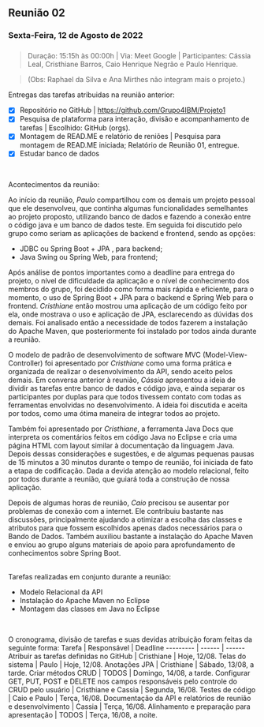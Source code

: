 ## Reunião 02
### Sexta-Feira, 12 de Agosto de 2022 <h3>
> Duração: 15:15h às 00:00h | Via: Meet Google
> | Participantes: Cássia Leal, Cristhiane Barros, Caio Henrique Negrão e Paulo Henrique.

 > (Obs: Raphael da Silva e Ana Mirthes não integram mais o projeto.)

 Entregas das tarefas atribuidas na reunião anterior: 
 - [x] Repositório no GitHub | https://github.com/Grupo4IBM/Projeto1
 - [x] Pesquisa de plataforma para interação, divisão e acompanhamento de tarefas | Escolhido: GitHub (orgs).
 - [x] Montagem de READ.ME e relatório de reniões | Pesquisa para montagem de READ.ME iniciada; Relatório de Reunião 01, entregue.
 - [x] Estudar banco de dados
 <br>
 
 Acontecimentos da reunião:
 
 Ao início da reunião, *Paulo* compartilhou com os demais um projeto pessoal que ele desenvolveu, que continha algumas funcionalidades semelhantes ao projeto proposto, utilizando banco de dados e fazendo a conexão entre o código java e um banco de dados teste. Em seguida foi discutido pelo grupo como seriam as aplicações de backend e frontend, sendo as opções:
 
 * JDBC ou Spring Boot + JPA , para backend;
 * Java Swing ou Spring Web, para frontend;
 
 Após análise de pontos importantes como a deadline para entrega do projeto, o nível de dificuldade da aplicação e o nível de conhecimento dos membros do grupo, foi decidido como forma mais rápida e eficiente, para o momento, o uso de Spring Boot + JPA para o backend e Spring Web para o frontend. *Cristhiane* então mostrou uma aplicação de um código feito por ela, onde mostrava o uso e aplicação de JPA, esclarecendo as dúvidas dos demais. Foi analisado então a necessidade de todos fazerem a instalação do Apache Maven, que posteriormente foi instalado por todos ainda durante a reunião.
 
O modelo de padrão de desenvolvimento de software MVC (Model-View-Controller) foi apresentado por *Cristhiane* como uma forma prática e organizada de realizar o desenvolvimento da API, sendo aceito pelos demais. Em conversa anterior à reunião, *Cássia* apresentou a ideia de dividir as tarefas entre banco de dados e código java, e ainda separar os participantes por duplas para que todos tivessem contato com todas as ferramentas envolvidas no desenvolvimento. A ideia foi discutida e aceita por todos, como uma ótima maneira de integrar todos ao projeto.
 
 Também foi apresentado por *Cristhiane*, a ferramenta Java Docs que interpreta os comentários feitos em código Java no Eclipse e cria uma página HTML com layout similar à documentação da linguagem Java. Depois dessas considerações e sugestões, e de algumas pequenas pausas de 15 minutos a 30 minutos durante o tempo de reunião, foi iniciada de fato a etapa de codificação. Dada a devida atenção ao modelo relacional, feito por todos durante a reunião, que guiará toda a construção de nossa aplicação. 
 
 Depois de algumas horas de reunião, *Caio* precisou se ausentar por problemas de conexão com a internet. Ele contribuiu bastante nas discussões, principalmente ajudando a otimizar a escolha das classes e atributos para que fossem escolhidos apenas dados necessários para o Bando de Dados. Também auxiliou bastante a instalação do Apache Maven e enviou ao grupo alguns materiais de apoio para aprofundamento de conhecimentos sobre Spring Boot. 
 <br>
 <br>
 
   Tarefas realizadas em conjunto durante a reunião:
 *  Modelo Relacional da API
 *  Instalação do Apache Maven no Eclipse
 *  Montagem das classes em Java no Eclipse
 <br>
 
   O cronograma, divisão de tarefas  e suas devidas atribuição foram feitas da seguinte forma:
   Tarefa   | Responsável   | Deadline
   --------- | ------  | ------
   Atribuir as tarefas definidas no GitHub  |  Cristhiane  |  Hoje, 12/08.
   Telas do sistema  |  Paulo  |  Hoje, 12/08.
   Anotações JPA  |  Cristhiane  |  Sábado, 13/08, a tarde.
   Criar métodos CRUD  |  TODOS  |  Domingo, 14/08, a tarde.
   Configurar GET, PUT, POST e DELETE nos campos responsáveis pelo controle do CRUD pelo usuário |  Cristhiane e Cassia  |  Segunda, 16/08.
   Testes de código  |  Caio e Paulo  |  Terça, 16/08.
   Documentação da API e relatórios de reunião e desenvolvimento  |  Cassia  |  Terça, 16/08.
   Alinhamento e preparação para apresentação  |  TODOS  |  Terça, 16/08, a noite.

 
